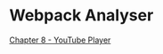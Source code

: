 # Webpack Analyser


[Chapter 8 - YouTube Player](https://github.com/code-mattclaffey/performance-kit/tree/master/08-youtube-player/readme.md)
